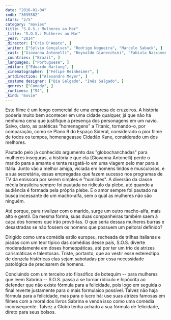 ```yaml
---
date: "2016-01-04"
imdb: "3035582"
stars: "2/5"
category: "movies"
title: "S.O.S.: Mulheres ao Mar"
_title: "S.O.S.: Mulheres ao Mar"
_year: "2014"
_director: ["Cris D'Amato", ]
_writer: ["Sylvio Gonçalves", "Rodrigo Nogueira", "Marcelo Saback", ]
_cast: ["Giovanna Antonelli", "Reynaldo Gianecchini", "Fabiula Nascimento", "Thalita Carauta", "Emanuelle Araújo", "Marcello Airoldi", "Theresa Amayo", "Rodrigo Ferrarini", "Sergio Múñiz", ]
_countries: ["Brazil", ]
_languages: ["Portuguese", ]
_editor: ["Eduardo Hartung", ]
_cinematographer: ["Felipe Reinheimer", ]
_artdirection: ["Alexandre Meyer", ]
_costume designer: ["Bia Salgado", "Inês Salgado", ]
_genres: ["Comedy", ]
_runtimes: ["94", ]
_kind: "movie"
---
```

Este filme é um longo comercial de uma empresa de cruzeiros. A história poderia muito bem acontecer em uma cidade qualquer, já que não há nenhuma cena que justifique a presença dos personagens em um navio. Salvo, claro, as patéticas "homenagens" a Titanic, tornando-o, por comparação, como se Plano 9 do Espaço Sideral, considerado o pior filme de todos os tempos, homenageasse Cidadão Kane, considerado um dos melhores.

Pautado pelo já conhecido argumento das "globochanchadas" para mulheres inseguras, a história é que ela (Giovanna Antonelli) perde o marido para a amante e tenta resgatá-lo em uma viagem pelo mar para a Itália. Junto vão a melhor amiga, viciada em homens lindos e musculosos, e a sua secretária, essas empregadas que fazem sucesso nos programas de TV da emissora por serem simples e "humildes". A diversão da classe média brasileira sempre foi pautada no ridículo da plebe, até quando a audiência é formada pela própria plebe. E o amor sempre foi pautado na busca incessante de um macho-alfa, sem o qual as mulheres não são ninguém.

Até porque, para rivalizar com o marido, surge um outro macho-alfa, mais alto e gentil. Da mesma forma, suas duas companheiras também saem à caça dos homens que irão provê-las. O que seria dessas mulheres burras e desastradas se não fossem os homens que possuem um peitoral definido?

Dirigido como uma comédia estilo europeu, recheada de trilhas italianas e piadas com um teor típico das comédias desse país, S.O.S. diverte moderadamente em doses homeopáticas, até por ter um trio de atrizes carismáticas e talentosas. Triste, portanto, que ao vestir esse estereótipo de donzela histéricas elas sejam sabotadas por essa necessidade patológica de precisarem de homens.

Concluindo com um terceiro ato filosófico de botequim -- para mulheres que leem Sabrina -- S.O.S. passa a se tornar ridículo e hipócrita ao defender que não existe fórmula para a felicidade, pois logo em seguida o final reverte justamente para o mais formulaico possível. Talvez não haja fórmula para a felicidade, mas para o lucro há: use suas atrizes famosas em filmes com a moral dos livros Sabrina e venda isso como uma comédia inconsequente. Talvez a Globo tenha achado a sua fórmula de felicidade, direto para seus bolsos.

